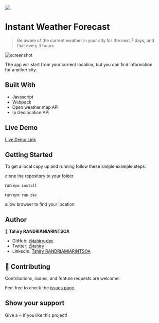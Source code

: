 ![](https://img.shields.io/badge/Microverse-blueviolet)

# Instant Weather Forecast

> Be aware of the current weather in your city for the next 7 days, and that every 3 hours

![screenshot](https://user-images.githubusercontent.com/47100064/110806783-733b4680-8293-11eb-8b70-f423ba265579.png)

The app will start from your current location,  but you can find information for another city.

## Built With

- Javascript
- Webpack
- Open weather map API
- Ip Geolocation API

## Live Demo

[Live Demo Link](https://www.tahiry.live/instant-weather-forecast/)


## Getting Started

To get a local copy up and running follow these simple example steps:

clone the repository to your folder

run ``` npm install ```

run ``` npm run dev ```

allow browser to find your location

## Author

👤 **Tahiry RANDRIANIARINTSOA**

- GitHub: [@tahiry-dev](https://github.com/tahiry-dev)
- Twitter: [@tahiry](https://twitter.com/Tahiry94825074)
- LinkedIn: [Tahiry RANDRIAMIARINTSOA](https://www.linkedin.com/in/tahiry-randriamiarintsoa/)


## 🤝 Contributing

Contributions, issues, and feature requests are welcome!

Feel free to check the [issues page](https://github.com/tahiry-dev/instant-weather-forecast/issues).

## Show your support

Give a ⭐️ if you like this project!

